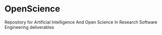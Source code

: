 # OpenScience
Repository for Artificial Intelligence And Open Science In Research Software Engineering deliverables
